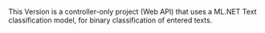 This Version is a controller-only project (Web API) that uses a ML.NET Text classification model, for binary classification of entered texts. 
